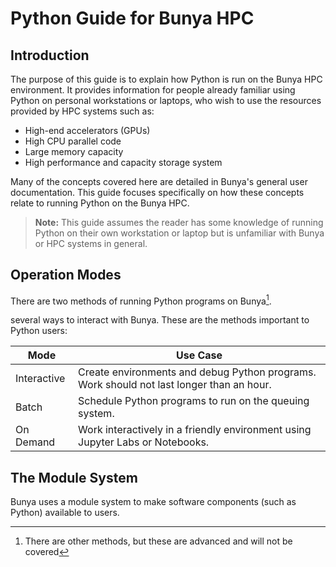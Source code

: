 # Python Guide for Bunya HPC

## Introduction
The purpose of this guide is to explain how Python is run on the Bunya HPC environment.
It provides information for people already familiar using Python on personal workstations or laptops,
who wish to use the resources provided by HPC systems such as:

- High-end accelerators (GPUs)
- High CPU parallel code  
- Large memory capacity
- High performance and capacity storage system

Many of the concepts covered here are detailed in Bunya's general user documentation. This guide focuses specifically on how these concepts relate to running Python on the Bunya HPC.

> **Note:** This guide assumes the reader has some knowledge of running Python on their own workstation or laptop but is unfamiliar with Bunya or HPC systems in general.

## Operation Modes
There are two methods of running Python programs on Bunya[^1].

[^1]:   There are other methods, but these are advanced and will not be covered

several ways to interact with Bunya. These are the methods important to Python users:

| Mode        | Use Case                                                                                 |
|-------------|------------------------------------------------------------------------------------------|
| Interactive | Create environments and debug Python programs. Work should not last longer than an hour. |
| Batch       | Schedule Python programs to run on the queuing system.                                   |
| On Demand   | Work interactively in a friendly environment using Jupyter Labs or Notebooks.            |


## The Module System
Bunya uses a module system to make software components (such as Python) available to users.